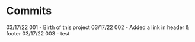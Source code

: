 # Commits

03/17/22 001 - Birth of this project
03/17/22 002 - Added a link in header & footer
03/17/22 003 - test
